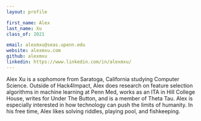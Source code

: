 ```yaml
---
layout: profile

first_name: Alex
last_name: Xu
class_of: 2021

email: alexmxu@seas.upenn.edu
website: alexmxu.com
github: alexmxu
linkedin: https://www.linkedin.com/in/alexmxu/
---
```


Alex Xu is a sophomore from Saratoga, California studying Computer Science. Outside of Hack4Impact, Alex does research on feature selection algorithms in machine learning at Penn Med, works as an ITA in Hill College House, writes for Under The Button, and is a member of Theta Tau. Alex is especially interested in how technology can push the limits of humanity. In his free time, Alex likes solving riddles, playing pool, and fishkeeping.
